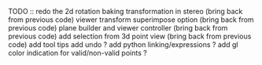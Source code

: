 

TODO ::
redo the 2d rotation
baking transformation in stereo     (bring back from previous code)
viewer transform superimpose option (bring back from previous code)
plane builder and viewer controller (bring back from previous code)
add selection from 3d point view    (bring back from previous code)
add tool tips
add undo ?
add python linking/expressions ?
add gl color indication for valid/non-valid points ?
